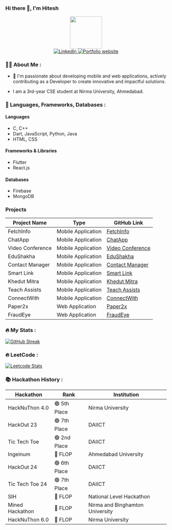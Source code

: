 ### Hi there 👋, I'm Hitesh

<div id="header" align="center">
  <img src="https://media.giphy.com/media/M9gbBd9nbDrOTu1Mqx/giphy.gif" width="100"/>
</div>

<div id="badges" align="center">
  
  <a href="https://in.linkedin.com/in/hitesh-mori-562673273">
    <img src="https://img.shields.io/badge/LinkedIn-blue?style=for-the-badge&logo=linkedin&logoColor=white" alt="LinkedIn"/>
  </a>
  <a href="https://hitesh-mori.vercel.app">
    <img src="https://img.shields.io/badge/website-orange?style=for-the-badge" alt="Portfolio website">
  </a>
</div>

### 👩‍💻 About Me :

- 👀 I'm passionate about developing mobile and web applications, actively contributing as a Developer to create innovative and impactful solutions.

- I am a 3rd-year CSE student at Nirma University, Ahmedabad.

### 🔧 Languages, Frameworks, Databases :

#### **Languages**
- C, C++
- Dart, JavaScript, Python, Java
- HTML, CSS

#### **Frameworks & Libraries**
- Flutter
- React.js

#### **Databases**
- Firebase
- MongoDB

### **Projects**

| **Project Name** | **Type** | **GitHub Link** |
|----------------|-----------|----------------|
| FetchInfo | Mobile Application | [FetchInfo](https://github.com/Hitesh123mori/Scanner-App---Flutter) |
| ChatApp | Mobile Application | [ChatApp](https://github.com/Hitesh123mori/Chat_App) |
| Video Conference | Mobile Application | [Video Conference](https://github.com/Hitesh123mori/video_meet_App) |
| EduShakha | Mobile Application | [EduShakha](https://github.com/Niraj-KC/Edusakha-Hackout-23) |
| Contact Manager | Mobile Application | [Contact Manager](https://github.com/Hitesh123mori/Contact_Manager) |
| Smart Link | Mobile Application | [Smart Link](https://github.com/Hitesh123mori/ingenious-5.0) |
| Khedut Mitra | Mobile Application | [Khedut Mitra](https://github.com/Hitesh123mori/hack_24?tab=readme-ov-file) |
| Teach Assists | Mobile Application | [Teach Assists](https://github.com/Hitesh123mori/tic-tech-teo-24) |
| ConnectWith | Mobile Application | [ConnectWith](https://github.com/Hitesh123mori/connect_with) |
| Paper2x | Web Application | [Paper2x](https://github.com/Hitesh123mori/mined_2025) |
| FraudEye | Web Application | [FraudEye](https://github.com/Hitesh123mori/hacknuthon-6.0) |



### 🔥 My Stats :
[![GitHub Streak](http://github-readme-streak-stats.herokuapp.com?user=Hitesh123mori&theme=dark&background=000000)](https://git.io/streak-stats)


### 🔥 LeetCode :

[![Leetcode Stats](https://leetcard.jacoblin.cool/harshmori0521)](https://leetcode.com/harshmori0521)

### 📚 Hackathon History :

| Hackathon         | Rank        | Institution |
|------------------|------------|-------------|
| HackNuThon 4.0  | 🟢 5th Place   | Nirma University |
| HackOut 23      | 🟢 7th Place   | DAIICT |
| Tic Tech Toe    | 🟢 2nd Place   | DAIICT |
| Ingeinum        | 🔴 FLOP        | Ahmedabad University |
| HackOut 24      | 🟢 6th Place   | DAIICT |
| Tic Tech Toe 24    | 🟢 7th Place   | DAIICT |
| SIH             | 🔴 FLOP        | National Level Hackathon |
| Mined Hackathon | 🔴 FLOP        | Nirma and Binghamton University |
| HackNuThon 6.0  | 🔴 FLOP        | Nirma University |



